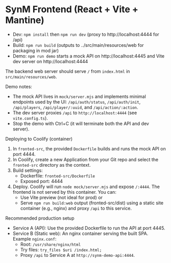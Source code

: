 # SynM Frontend (React + Vite + Mantine)

- Dev: `npm install` then `npm run dev` (proxy to http://localhost:4444 for /api)
- Build: `npm run build` (outputs to ../src/main/resources/web for packaging in mod jar)
- Demo: `npm run demo` starts a mock API on http://localhost:4445 and Vite dev server on http://localhost:4444

The backend web server should serve `/` from `index.html` in `src/main/resources/web`.

Demo notes:
- The mock API lives in `mock/server.mjs` and implements minimal endpoints used by the UI: `/api/auth/status`, `/api/auth/init`, `/api/players`, `/api/player/:uuid`, and `/api/action/:action`.
- The dev server proxies `/api` to `http://localhost:4444` (see `vite.config.ts`).
- Stop the demo with Ctrl+C (it will terminate both the API and dev server).

Deploying to Coolify (container)
1. In `fronted-src`, the provided `Dockerfile` builds and runs the mock API on port 4444.
2. In Coolify, create a new Application from your Git repo and select the `fronted-src` directory as the context.
3. Build settings:
	- Dockerfile: `fronted-src/Dockerfile`
	- Exposed port: 4444
4. Deploy. Coolify will run `node mock/server.mjs` and expose `/:4444`. The frontend is not served by this container. You can:
	- Use Vite preview (not ideal for prod) or
	- Serve `npm run build:web` output (fronted-src/dist) using a static site container (e.g., nginx) and proxy `/api` to this service.

Recommended production setup
- Service A (API): Use the provided Dockerfile to run the API at port 4445.
- Service B (Static web): An nginx container serving the built SPA. Example `nginx.conf`:
  - Root: `/usr/share/nginx/html`
  - Try files: `try_files $uri /index.html;`
  - Proxy `/api` to Service A at `http://synm-demo-api:4444`.
